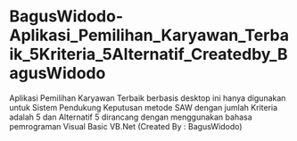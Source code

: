 # BagusWidodo-Aplikasi_Pemilihan_Karyawan_Terbaik_5Kriteria_5Alternatif_Createdby_BagusWidodo
Aplikasi Pemilihan Karyawan Terbaik berbasis desktop ini hanya digunakan untuk Sistem Pendukung Keputusan metode SAW dengan jumlah Kriteria adalah 5 dan Alternatif 5 dirancang dengan menggunakan bahasa pemrograman Visual Basic VB.Net (Created By : BagusWidodo)
